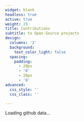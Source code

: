 ```yaml
---
widget: blank
headless: true
active: true
weight: 15
title: Contributions
subtitle: to Open-Source projects
design:
  columns: '2'
  background:
    text_color_light: false
  spacing:
    padding:
      - 20px
      - '0'
      - 20px
      - '0'
advanced:
  css_style: ''
  css_class: ''

---
```


<!-- Include the library. -->
<script
  src="https://unpkg.com/github-calendar@latest/dist/github-calendar.min.js">
</script>

<!-- Optionally, include the theme (if you don't want to struggle to write the CSS) -->
<link
  rel="stylesheet"
  href="https://unpkg.com/github-calendar@latest/dist/github-calendar-responsive.css"
/>

<!-- Prepare a container for your calendar. -->
<div class="calendar">
    <!-- Loading stuff -->
    Loading github data...
</div>

<script>
    // or enable responsive functionality:
    GitHubCalendar(".calendar", "d-cmst", { 
      responsive: true; 
      const selectLastHalfYear = contributions => {
        const currentYear = new Date().getFullYear();
        const currentMonth = new Date().getMonth();
        const shownMonths = 12;

        return contributions.filter(activity => {
          const date = new Date(activity.date);
          const monthOfDay = date.getMonth();

          return (
            date.getFullYear() === currentYear &&
            monthOfDay > currentMonth - shownMonths &&
            monthOfDay <= currentMonth
          );
        });
      };   
    });
</script>
